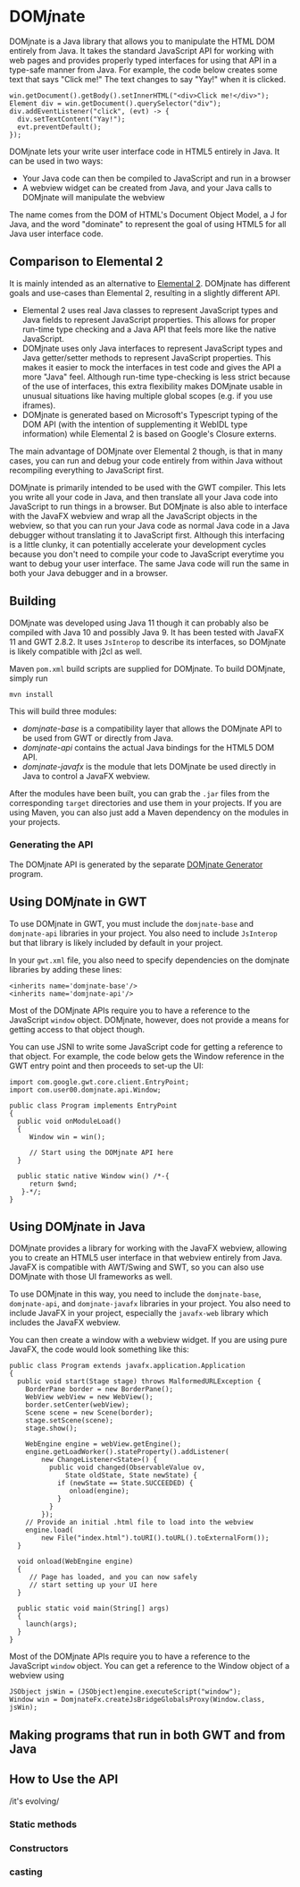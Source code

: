 # DOM*j*nate

DOMjnate is a Java library that allows you to manipulate the HTML DOM entirely from Java. It takes the standard JavaScript API for working with web pages and provides properly typed interfaces for using that API in a type-safe manner from Java. For example, the code below creates some text that says "Click me!" The text changes to say "Yay!" when it is clicked.

```
win.getDocument().getBody().setInnerHTML("<div>Click me!</div>");
Element div = win.getDocument().querySelector("div");
div.addEventListener("click", (evt) -> {
  div.setTextContent("Yay!");
  evt.preventDefault();
});
```

DOMjnate lets your write user interface code in HTML5 entirely in Java. It can be used in two ways:

* Your Java code can then be compiled to JavaScript and run in a browser
* A webview widget can be created from Java, and your Java calls to DOMjnate will manipulate the webview

The name comes from the DOM of HTML's Document Object Model, a J for Java, and the word "dominate" to represent the goal of using HTML5 for all Java user interface code.




## Comparison to Elemental 2

It is mainly intended as an alternative to [Elemental 2](https://github.com/google/elemental2). DOMjnate has different goals and use-cases than Elemental 2, resulting in a slightly different API. 

* Elemental 2 uses real Java classes to represent JavaScript types and Java fields to represent JavaScript properties. This allows for proper run-time type checking and a Java API that feels more like the native JavaScript. 
* DOMjnate uses only Java interfaces to represent JavaScript types and Java getter/setter methods to represent JavaScript properties. This makes it easier to mock the interfaces in test code and gives the API a more "Java" feel. Although run-time type-checking is less strict because of the use of interfaces, this extra flexibility makes DOMjnate usable in unusual situations like having multiple global scopes (e.g. if you use iframes). 
* DOMjnate is generated based on Microsoft's Typescript typing of the DOM API (with the intention of supplementing it WebIDL type information) while Elemental 2 is based on Google's Closure externs.

The main advantage of DOMjnate over Elemental 2 though, is that in many cases, you can run and debug your code entirely from within Java without recompiling everything to JavaScript first. 

DOMjnate is primarily intended to be used with the GWT compiler. This lets you write all your code in Java, and then translate all your Java code into JavaScript to run things in a browser. But DOMjnate is also able to interface with the JavaFX webview and wrap all the JavaScript objects in the webview, so that you can run your Java code as normal Java code in a Java debugger without translating it to JavaScript first. Although this interfacing is a little clunky, it can potentially accelerate your development cycles because you don't need to compile your code to JavaScript everytime you want to debug your user interface. The same Java code will run the same in both your Java debugger and in a browser.

## Building

DOMjnate was developed using Java 11 though it can probably also be compiled with Java 10 and possibly Java 9. It has been tested with JavaFX 11 and GWT 2.8.2. It uses `JsInterop` to describe its interfaces, so DOMjnate is likely compatible with j2cl as well. 

Maven `pom.xml` build scripts are supplied for DOMjnate. To build DOMjnate, simply run 

```
mvn install
```
 
This will build three modules:

- *domjnate-base* is a compatibility layer that allows the DOMjnate API to be used from GWT or directly from Java. 
- *domjnate-api* contains the actual Java bindings for the HTML5 DOM API. 
- *domjnate-javafx* is the module that lets DOMjnate be used directly in Java to control a JavaFX webview.
 
After the modules have been built, you can grab the `.jar` files from the corresponding `target` directories and use them in your projects. If you are using Maven, you can also just add a Maven dependency on the modules in your projects.

### Generating the API

The DOMjnate API is generated by the separate [DOMjnate Generator](https://github.com/my2iu/DomjnateGenerator) program. 

## Using DOM*j*nate in GWT

To use DOMjnate in GWT, you must include the `domjnate-base` and `domjnate-api` libraries in your project. You also need to include `JsInterop` but that library is likely included by default in your project.

In your `gwt.xml` file, you also need to specify dependencies on the domjnate libraries by adding these lines:

```
<inherits name='domjnate-base'/>
<inherits name='domjnate-api'/>
```

Most of the DOMjnate APIs require you to have a reference to the JavaScript `window` object. DOMjnate, however, does not provide a means for getting access to that object though.

You can use JSNI to write some JavaScript code for getting a reference to that object. For example, the code below gets the Window reference in the GWT entry point and then proceeds to set-up the UI: 

```
import com.google.gwt.core.client.EntryPoint;
import com.user00.domjnate.api.Window;

public class Program implements EntryPoint
{
  public void onModuleLoad()
  {
     Window win = win();
     
     // Start using the DOMjnate API here
  }
  
  public static native Window win() /*-{
     return $wnd;
   }-*/;
}

```
  
  

## Using DOM*j*nate in Java

DOMjnate provides a library for working with the JavaFX webview, allowing you to create an HTML5 user interface in that webview entirely from Java. JavaFX is compatible with AWT/Swing and SWT, so you can also use DOMjnate with those UI frameworks as well.

To use DOMjnate in this way, you need to include the `domjnate-base`, `domjnate-api`, and `domjnate-javafx` libraries in your project. You also need to include JavaFX in your project, especially the `javafx-web` library which includes the JavaFX webview.

You can then create a window with a webview widget. If you are using pure JavaFX, the code would look something like this:

```
public class Program extends javafx.application.Application
{
  public void start(Stage stage) throws MalformedURLException {
    BorderPane border = new BorderPane();
    WebView webView = new WebView();
    border.setCenter(webView);
    Scene scene = new Scene(border);
    stage.setScene(scene);
    stage.show();

    WebEngine engine = webView.getEngine();
    engine.getLoadWorker().stateProperty().addListener(
        new ChangeListener<State>() {
          public void changed(ObservableValue ov,
              State oldState, State newState) {
            if (newState == State.SUCCEEDED) {
               onload(engine);
            }
          }
        });
    // Provide an initial .html file to load into the webview
    engine.load(
        new File("index.html").toURI().toURL().toExternalForm());
  }

  void onload(WebEngine engine)
  {
     // Page has loaded, and you can now safely
     // start setting up your UI here
  }

  public static void main(String[] args)
  {
    launch(args);
  }
}
```

Most of the DOMjnate APIs require you to have a reference to the JavaScript `window` object. You can get a reference to the Window object of a webview using

```
JSObject jsWin = (JSObject)engine.executeScript("window");
Window win = DomjnateFx.createJsBridgeGlobalsProxy(Window.class, jsWin);
```



## Making programs that run in both GWT and from Java

## How to Use the API

/it's evolving/

### Static methods
### Constructors
### casting